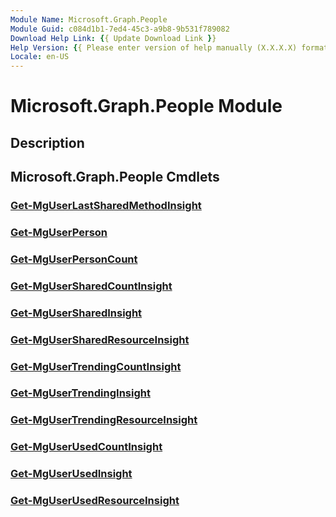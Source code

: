 ```yaml
---
Module Name: Microsoft.Graph.People
Module Guid: c084d1b1-7ed4-45c3-a9b8-9b531f789082
Download Help Link: {{ Update Download Link }}
Help Version: {{ Please enter version of help manually (X.X.X.X) format }}
Locale: en-US
---
```


# Microsoft.Graph.People Module
## Description


## Microsoft.Graph.People Cmdlets
### [Get-MgUserLastSharedMethodInsight](Get-MgUserLastSharedMethodInsight.md)


### [Get-MgUserPerson](Get-MgUserPerson.md)


### [Get-MgUserPersonCount](Get-MgUserPersonCount.md)


### [Get-MgUserSharedCountInsight](Get-MgUserSharedCountInsight.md)


### [Get-MgUserSharedInsight](Get-MgUserSharedInsight.md)


### [Get-MgUserSharedResourceInsight](Get-MgUserSharedResourceInsight.md)


### [Get-MgUserTrendingCountInsight](Get-MgUserTrendingCountInsight.md)


### [Get-MgUserTrendingInsight](Get-MgUserTrendingInsight.md)


### [Get-MgUserTrendingResourceInsight](Get-MgUserTrendingResourceInsight.md)


### [Get-MgUserUsedCountInsight](Get-MgUserUsedCountInsight.md)


### [Get-MgUserUsedInsight](Get-MgUserUsedInsight.md)


### [Get-MgUserUsedResourceInsight](Get-MgUserUsedResourceInsight.md)



